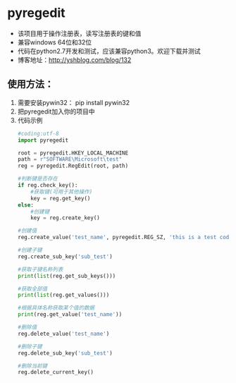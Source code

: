 pyregedit
==============

 - 该项目用于操作注册表，读写注册表的键和值
 - 兼容windows 64位和32位
 - 代码在python2.7开发和测试，应该兼容python3。欢迎下载并测试
 - 博客地址：http://yshblog.com/blog/132

使用方法：
-----
 1. 需要安装pywin32： pip install pywin32
 2. 把pyregedit加入你的项目中
 3. 代码示例
    ```python
    #coding:utf-8
    import pyregedit

    root = pyregedit.HKEY_LOCAL_MACHINE
    path = r"SOFTWARE\Microsoft\test"
    reg = pyregedit.RegEdit(root, path)

    #判断键是否存在
    if reg.check_key():
        #获取键(可用于其他操作)
        key = reg.get_key()
    else:
        #创建键
        key = reg.create_key()

    #创建值
    reg.create_value('test_name', pyregedit.REG_SZ, 'this is a test code')

    #创建子键
    reg.create_sub_key('sub_test')

    #获取子键名称列表
    print(list(reg.get_sub_keys()))

    #获取全部值
    print(list(reg.get_values()))

    #根据具体名称获取某个值的数据
    print(reg.get_value('test_name'))

    #删除值
    reg.delete_value('test_name')

    #删除子键
    reg.delete_sub_key('sub_test')

    #删除当前键
    reg.delete_current_key()
    ```
